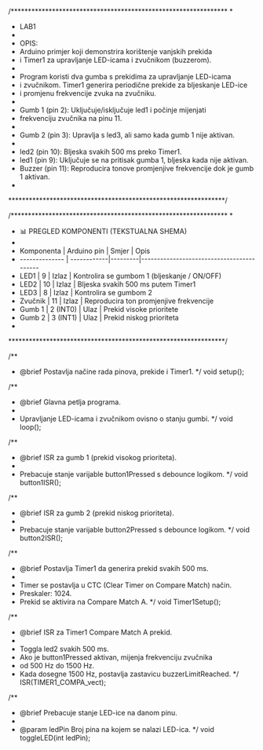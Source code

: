 /***************************************************************
 *  
 *  LAB1
 *  
 *  OPIS:
 *  Arduino primjer koji demonstrira korištenje vanjskih prekida 
 *  i Timer1 za upravljanje LED-icama i zvučnikom (buzzerom).
 *  
 *  Program koristi dva gumba s prekidima za upravljanje LED-icama 
 *  i zvučnikom. Timer1 generira periodične prekide za bljeskanje LED-ice 
 *  i promjenu frekvencije zvuka na zvučniku.
 *  
 *  Gumb 1 (pin 2): Uključuje/isključuje led1 i počinje mijenjati 
 *  frekvenciju zvučnika na pinu 11.
 *  
 *  Gumb 2 (pin 3): Upravlja s led3, ali samo kada gumb 1 nije aktivan.
 *  
 *  led2 (pin 10): Bljeska svakih 500 ms preko Timer1.
 *  led1 (pin 9): Uključuje se na pritisak gumba 1, bljeska kada nije aktivan.
 *  Buzzer (pin 11): Reproducira tonove promjenjive frekvencije dok je gumb 1 aktivan.
 *  
 ***************************************************************/


/***************************************************************
 *  
 *  📊 PREGLED KOMPONENTI (TEKSTUALNA SHEMA)
 *  
 *  Komponenta     | Arduino pin | Smjer   | Opis
 *  -------------- | ------------|---------|------------------------------------------
 *  LED1           | 9           | Izlaz   | Kontrolira se gumbom 1 (bljeskanje / ON/OFF)
 *  LED2           | 10          | Izlaz   | Bljeska svakih 500 ms putem Timer1
 *  LED3           | 8           | Izlaz   | Kontrolira se gumbom 2
 *  Zvučnik        | 11          | Izlaz   | Reproducira ton promjenjive frekvencije
 *  Gumb 1         | 2 (INT0)    | Ulaz    | Prekid visoke prioritete
 *  Gumb 2         | 3 (INT1)    | Ulaz    | Prekid niskog prioriteta
 *  
 ***************************************************************/


/**
 * @brief Postavlja načine rada pinova, prekide i Timer1.
 */
void setup();

/**
 * @brief Glavna petlja programa.
 * 
 * Upravljanje LED-icama i zvučnikom ovisno o stanju gumbi.
 */
void loop();

/**
 * @brief ISR za gumb 1 (prekid visokog prioriteta).
 * 
 * Prebacuje stanje varijable button1Pressed s debounce logikom.
 */
void button1ISR();

/**
 * @brief ISR za gumb 2 (prekid niskog prioriteta).
 * 
 * Prebacuje stanje varijable button2Pressed s debounce logikom.
 */
void button2ISR();

/**
 * @brief Postavlja Timer1 da generira prekid svakih 500 ms.
 * 
 * Timer se postavlja u CTC (Clear Timer on Compare Match) način.
 * Preskaler: 1024.
 * Prekid se aktivira na Compare Match A.
 */
void Timer1Setup();

/**
 * @brief ISR za Timer1 Compare Match A prekid.
 * 
 * Toggla led2 svakih 500 ms.
 * Ako je button1Pressed aktivan, mijenja frekvenciju zvučnika 
 * od 500 Hz do 1500 Hz.
 * Kada dosegne 1500 Hz, postavlja zastavicu buzzerLimitReached.
 */
ISR(TIMER1_COMPA_vect);

/**
 * @brief Prebacuje stanje LED-ice na danom pinu.
 * 
 * @param ledPin Broj pina na kojem se nalazi LED-ica.
 */
void toggleLED(int ledPin);
